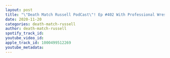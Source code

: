 ```yaml
---
layout: post
title: "\"Death Match Russell PodCast\"! Ep #402 With Professional Wrestler & Horror Actor Madd Maxx Morrison Tune in!"
date: 2020-11-20
categories: death-match-russell
author: death-match-russell
spotify_track_id: 
youtube_video_id: 
apple_track_id: 1000499512269
youtube_metadata: 
---
```

